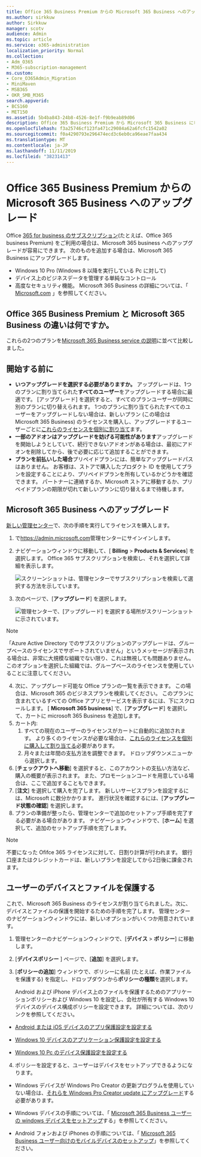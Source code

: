 ```yaml
---
title: Office 365 Business Premium からの Microsoft 365 Business へのアップグレード
ms.author: sirkkuw
author: Sirkkuw
manager: scotv
audience: Admin
ms.topic: article
ms.service: o365-administration
localization_priority: Normal
ms.collection:
- Adm_O365
- M365-subscription-management
ms.custom:
- Core_O365Admin_Migration
- MiniMaven
- MSB365
- OKR_SMB_M365
search.appverid:
- BCS160
- MET150
ms.assetid: 5b4ba843-24b8-4526-8e1f-f9b9eab89d06
description: Office 365 Business Premium から Microsoft 365 Business にビジネスをアップグレードする手順。
ms.openlocfilehash: f3a25746cf123fa471c29084a62a6fcfc1542a02
ms.sourcegitcommit: f0a4290793e296474ecd3c6eb0ca96eae7faa434
ms.translationtype: MT
ms.contentlocale: ja-JP
ms.lasthandoff: 11/11/2019
ms.locfileid: "38231413"
---
```

# <a name="upgrade-to-microsoft-365-business-from-office-365-business-premium"></a>Office 365 Business Premium からの Microsoft 365 Business へのアップグレード

Office [365 for business のサブスクリプション](https://products.office.com/compare-all-microsoft-office-products-4-column?activetab=tab:primaryr2)(たとえば、Office 365 business Premium) をご利用の場合は、Microsoft 365 business へのアップグレードが容易にできます。 次のものを追加する場合は、Microsoft 365 Business にアップグレードします。 
- Windows 10 Pro (Windows 8 以降を実行している Pc に対して)
- デバイス上のビジネスデータを管理する単純なコントロール
- 高度なセキュリティ機能。
Microsoft 365 Business の詳細については、「 [Microsoft.com](https://www.microsoft.com/microsoft-365/business) 」を参照してください。

## <a name="whats-the-difference-between-office-365-business-premium-and-microsoft-365-business"></a>Office 365 Business Premium と Microsoft 365 Business の違いは何ですか。
これらの2つのプランを[Microsoft 365 Business service の説明](https://docs.microsoft.com/office365/servicedescriptions/microsoft-365-service-descriptions/microsoft-365-business-service-description)に並べて比較しました。 

## <a name="before-you-get-started"></a>開始する前に

- **いつアップグレードを選択する必要がありますか。** アップグレードは、1つのプランに割り当てられた**すべてのユーザー**をアップグレードする場合に最適です。 [アップグレード] を選択すると、すべてのプランユーザーが同時に別のプランに切り替えられます。 1つのプランに割り当てられたすべてのユーザーをアップグレードしない場合は、新しいプラン (この場合は Microsoft 365 Business) のライセンスを購入し、アップグレードするユーザーごとに[これらのライセンスを個別に割り当て](https://docs.microsoft.com/office365/admin/manage/assign-licenses-to-users)ます。 
- **一部のアドオンはアップグレードを妨げる可能性があります**アップグレードを開始しようとしていて、続行できないアドオンがある場合は、最初にアドオンを削除してから、後で必要に応じて追加することができます。 
- **プランを前払いした場合**プリペイドプランには、簡単なアップグレードパスはありません。 お客様は、ストアで購入したプロダクト ID を使用してプランを設定することにより、プリペイドプランを所有しているかどうかを確認できます。 パートナーに連絡するか、Microsoft ストアに移動するか、プリペイドプランの期限が切れて新しいプランに切り替えるまで待機します。

## <a name="upgrade-to-microsoft-365-business"></a>Microsoft 365 Business へのアップグレード
[新しい管理センター](https://docs.microsoft.com/office365/admin/microsoft-365-admin-center-preview)で、次の手順を実行してライセンスを購入します。
1. で<a href="https://go.microsoft.com/fwlink/p/?linkid=837890" target="_blank">https://admin.microsoft.com</a>管理センターにサインインします。
2. ナビゲーションウィンドウに移動して、[ **Billing** \> **Products & Services**] を選択します。 Office 365 サブスクリプションを検索し、それを選択して詳細を表示します。 

    ![スクリーンショットは、管理センターでサブスクリプションを検索して選択する方法を示しています。](media/FindYourSubscription.png)

3. 次のページで、[**アップグレード**] を選択します。 

      ![管理センターで、[アップグレード] を選択する場所がスクリーンショットに示されています。](media/SelectUpgrade.png)

  > [!NOTE]
  > 「Azure Active Directory でのサブスクリプションのアップグレードは、グループベースのライセンスでサポートされていません」というメッセージが表示される場合は、非常に大規模な組織でない限り、これは無視しても問題ありません。 このオプションを選択した組織では、グループベースのライセンスを使用していることに注意してください。

4. 次に、アップグレード可能な Office プランの一覧を表示できます。 この場合は、Microsoft 365 のビジネスプランを検索してください。 このプランに含まれているすべての Office アプリとサービスを表示するには、下にスクロールします。 [ **Microsoft 365 business**] で、[**アップグレード**] を選択して、カートに microsoft 365 Business を追加します。
5. カート内:
    1. すべての現在のユーザーのライセンスがカートに自動的に追加されます。 より多くのライセンスが必要な場合は、[これらのライセンスを個別に購入して割り当てる](https://docs.microsoft.com/office365/admin/manage/assign-licenses-to-users)必要があります。  
    2. 月々または年間の支払方法を調整できます。 ドロップダウンメニューから選択します。
6. [**チェックアウトへ移動**] を選択すると、このアカウントの支払い方法など、購入の概要が表示されます。 また、プロモーションコードを用意している場合は、ここで追加することもできます。
7. [**注文**] を選択して購入を完了します。
新しいサービスプランを設定するには、Microsoft に数分かかります。 進行状況を確認するには、[**アップグレード状態の確認**] を選択します。 
1. プランの準備が整ったら、管理センターで追加のセットアップ手順を完了する必要がある場合があります。 ナビゲーションウィンドウで、[**ホーム**] を選択して、追加のセットアップ手順を完了します。

> [!NOTE]
> 不要になった Ofifce 365 ライセンスに対して、日割り計算が行われます。 銀行口座またはクレジットカードは、新しいプランを設定してから2日後に課金されます。
  
## <a name="protect-user-devices-and-files"></a>ユーザーのデバイスとファイルを保護する

これで、Microsoft 365 Business のライセンスが割り当てられました。次に、デバイスとファイルの保護を開始するための手順を完了します。 管理センターのナビゲーションウィンドウには、新しいオプションがいくつか用意されています。
  
1. 管理センターのナビゲーションウィンドウで、[**デバイス** \> **ポリシー**] に移動します。
    
2. [**デバイスポリシー** ] ページで、[**追加**] を選択します。
    
3. [**ポリシーの追加**] ウィンドウで、ポリシーに名前 (たとえば、作業ファイルを保護する) を指定し、ドロップダウンから**ポリシーの種類**を選択します。 
    
    Android および iPhone デバイス上のファイルを保護するためのアプリケーションポリシーおよび Windows 10 を設定し、会社が所有する Windows 10 デバイスのデバイス構成ポリシーを設定できます。 詳細については、次のリンクを参照してください。
    
  - [Android または iOS デバイスのアプリ保護設定を設定する](app-protection-settings-for-android-and-ios.md)
    
  - [Windows 10 デバイスのアプリケーション保護設定を設定する](protection-settings-for-windows-10-devices.md)
    
  - [Windows 10 Pc のデバイス保護設定を設定する](protection-settings-for-windows-10-pcs.md)
    
  
4. ポリシーを設定すると、ユーザーはデバイスをセットアップできるようになります。
    
  - Windows デバイスが Windows Pro Creator の更新プログラムを使用していない場合は、[それらを Windows Pro Creator update にアップグレード](upgrade-to-windows-pro-creators-update.md)する必要があります。
    
  - Windows デバイスの手順については、「 [Microsoft 365 Business ユーザーの windows デバイスをセットアップ](set-up-windows-devices.md)する」を参照してください。 
    
  - Android フォンおよび iPhones の手順については、「 [Microsoft 365 Business ユーザー向けのモバイルデバイスのセットアップ](set-up-mobile-devices.md)」を参照してください。 



